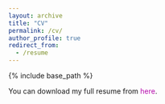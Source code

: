 ```yaml
---
layout: archive
title: "CV"
permalink: /cv/
author_profile: true
redirect_from:
  - /resume
---
```


{% include base_path %}

You can download my full resume from <a href="https://github.com/Rahpeima/required/files/13324485/Reza.Rahpeima.pdf" target="\_blank" style="color: #B509AC; text-decoration:none">here</a>.
